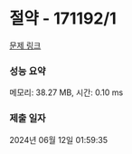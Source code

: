 # 절약 - 171192/1 

[문제 링크](https://level.goorm.io/exam/171192/%EC%A0%88%EC%95%BD/quiz/1) 

### 성능 요약

메모리: 38.27 MB, 시간: 0.10 ms

### 제출 일자

2024년 06월 12일 01:59:35

